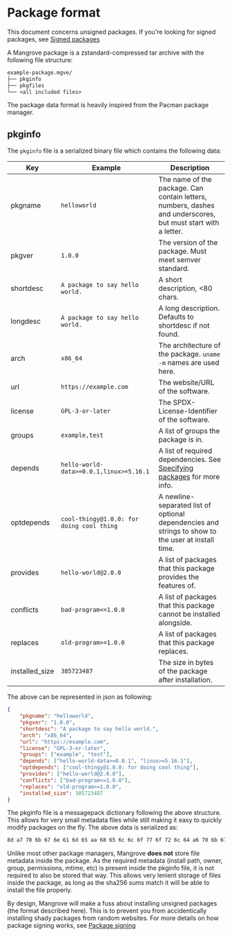 # Package format

This document concerns unsigned packages. If you're looking for signed packages, see [Signed packages](signed.md)

A Mangrove package is a zstandard-compressed tar archive with the following file structure:

```txt
example-package.mgve/
├── pkginfo
├── pkgfiles
└── <all included files>
```

The package data format is heavily inspired from the Pacman package manager.

## pkginfo

The `pkginfo` file is a serialized binary file which contains the following data:

| Key       | Example                                 | Description                                                                                                     |
| --------- | --------------------------------------- | --------------------------------------------------------------------------------------------------------------- |
| pkgname   | `helloworld`                            | The name of the package. Can contain letters, numbers, dashes and underscores, but must start with a letter.    |
| pkgver    | `1.0.0`                                 | The version of the package. Must meet semver standard.                                                          |
| shortdesc | `A package to say hello world.`         | A short description, <80 chars.                                                                                 |
| longdesc  | `A package to say hello world.`         | A long description. Defaults to shortdesc if not found.                                                         |
| arch | `x86_64` | The architecture of the package. `uname -m` names are used here. |
| url | `https://example.com` | The website/URL of the software. |
| license | `GPL-3-or-later` | The SPDX-License-Identifier of the software. |
| groups | `example,test` | A list of groups the package is in. |
| depends   | `hello-world-data>=0.0.1,linux>=5.16.1` | A list of required dependencies. See [Specifying packages](../internals/pkgspec.md) for more info. |
| optdepends | `cool-thingy@1.0.0: for doing cool thing` | A newline-separated list of optional dependencies and strings to show to the user at install time. |
| provides | `hello-world@2.0.0` | A list of packages that this package provides the features of. |
| conflicts | `bad-program<=1.0.0` | A list of packages that this package cannot be installed alongside. |
| replaces | `old-program>=1.0.0` | A list of packages that this package replaces. |
| installed_size | `385723487` | The size in bytes of the package after installation. |
The above can be represented in json as following:

```json
{
    "pkgname": "helloworld",
    "pkgver": "1.0.0",
    "shortdesc": "A package to say hello world.",
    "arch": "x86_64",
    "url": "https://example.com",
    "license": "GPL-3-or-later",
    "groups": ["example", "test"],
    "depends": ["hello-world-data>=0.0.1", "linux>=5.16.1"],
    "optdepends": ["cool-thingy@1.0.0: for doing cool thing"],
    "provides": ["hello-world@2.0.0"],
    "conflicts": ["bad-program<=1.0.0"],
    "replaces": "old-program>=1.0.0",
    "installed_size": 385723487
}
```

The pkginfo file is a messagepack dictionary following the above structure. This allows for very small metadata files while still making it easy to quickly modify packages on the fly.
The above data is serialized as:

```txt
8d a7 70 6b 67 6e 61 6d 65 aa 68 65 6c 6c 6f 77 6f 72 6c 64 a6 70 6b 67 76 65 72 a5 31 2e 30 2e 30 a9 73 68 6f 72 74 64 65 73 63 bd 41 20 70 61 63 6b 61 67 65 20 74 6f 20 73 61 79 20 68 65 6c 6c 6f 20 77 6f 72 6c 64 2e a4 61 72 63 68 a6 78 38 36 5f 36 34 a3 75 72 6c b3 68 74 74 70 73 3a 2f 2f 65 78 61 6d 70 6c 65 2e 63 6f 6d a7 6c 69 63 65 6e 73 65 ae 47 50 4c 2d 33 2d 6f 72 2d 6c 61 74 65 72 a6 67 72 6f 75 70 73 92 a7 65 78 61 6d 70 6c 65 a4 74 65 73 74 a7 64 65 70 65 6e 64 73 92 b7 68 65 6c 6c 6f 2d 77 6f 72 6c 64 2d 64 61 74 61 3e 3d 30 2e 30 2e 31 ad 6c 69 6e 75 78 3e 3d 35 2e 31 36 2e 31 aa 6f 70 74 64 65 70 65 6e 64 73 91 d9 27 63 6f 6f 6c 2d 74 68 69 6e 67 79 40 31 2e 30 2e 30 3a 20 66 6f 72 20 64 6f 69 6e 67 20 63 6f 6f 6c 20 74 68 69 6e 67 a8 70 72 6f 76 69 64 65 73 91 b1 68 65 6c 6c 6f 2d 77 6f 72 6c 64 40 32 2e 30 2e 30 a9 63 6f 6e 66 6c 69 63 74 73 91 b2 62 61 64 2d 70 72 6f 67 72 61 6d 3c 3d 31 2e 30 2e 30 a8 72 65 70 6c 61 63 65 73 b2 6f 6c 64 2d 70 72 6f 67 72 61 6d 3e 3d 31 2e 30 2e 30 ae 69 6e 73 74 61 6c 6c 65 64 5f 73 69 7a 65 ce 16 fd ac 5f
```

Unlike most other package managers, Mangrove **does not** store file metadata inside the package.
As the required metadata (install path, owner, group, permissions, mtime, etc) is present inside the pkginfo file, it is not required to also be stored that way.
This allows very lenient storage of files inside the package, as long as the sha256 sums match it will be able to install the file properly.

By design, Mangrove will make a fuss about installing unsigned packages (the format described here). This is to prevent you from accidentically installing shady packages from random websites. For more details on how package signing works, see [Package signing](signed.md)
